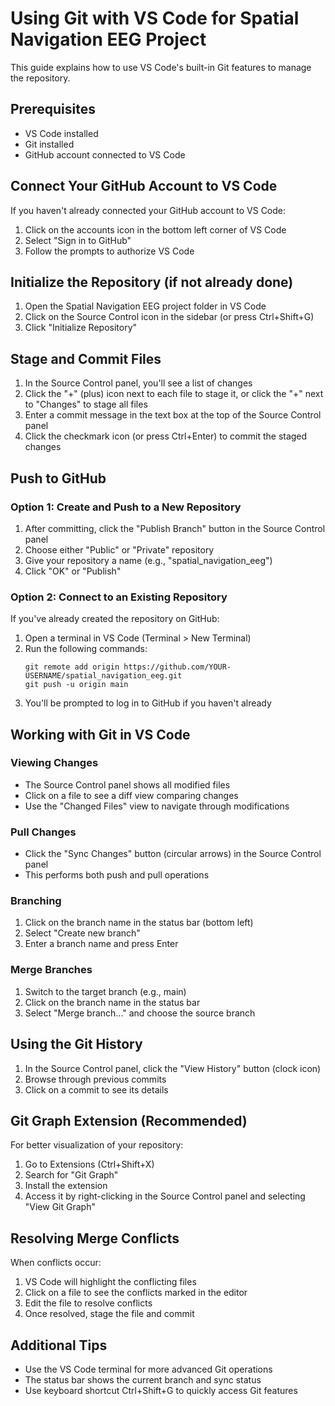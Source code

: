 # Using Git with VS Code for Spatial Navigation EEG Project

This guide explains how to use VS Code's built-in Git features to manage the repository.

## Prerequisites

- VS Code installed
- Git installed
- GitHub account connected to VS Code

## Connect Your GitHub Account to VS Code

If you haven't already connected your GitHub account to VS Code:

1. Click on the accounts icon in the bottom left corner of VS Code
2. Select "Sign in to GitHub"
3. Follow the prompts to authorize VS Code

## Initialize the Repository (if not already done)

1. Open the Spatial Navigation EEG project folder in VS Code
2. Click on the Source Control icon in the sidebar (or press Ctrl+Shift+G)
3. Click "Initialize Repository"

## Stage and Commit Files

1. In the Source Control panel, you'll see a list of changes
2. Click the "+" (plus) icon next to each file to stage it, or click the "+" next to "Changes" to stage all files
3. Enter a commit message in the text box at the top of the Source Control panel
4. Click the checkmark icon (or press Ctrl+Enter) to commit the staged changes

## Push to GitHub

### Option 1: Create and Push to a New Repository

1. After committing, click the "Publish Branch" button in the Source Control panel
2. Choose either "Public" or "Private" repository
3. Give your repository a name (e.g., "spatial_navigation_eeg")
4. Click "OK" or "Publish"

### Option 2: Connect to an Existing Repository

If you've already created the repository on GitHub:

1. Open a terminal in VS Code (Terminal > New Terminal)
2. Run the following commands:
   ```
   git remote add origin https://github.com/YOUR-USERNAME/spatial_navigation_eeg.git
   git push -u origin main
   ```
3. You'll be prompted to log in to GitHub if you haven't already

## Working with Git in VS Code

### Viewing Changes

- The Source Control panel shows all modified files
- Click on a file to see a diff view comparing changes
- Use the "Changed Files" view to navigate through modifications

### Pull Changes

- Click the "Sync Changes" button (circular arrows) in the Source Control panel
- This performs both push and pull operations

### Branching

1. Click on the branch name in the status bar (bottom left)
2. Select "Create new branch"
3. Enter a branch name and press Enter

### Merge Branches

1. Switch to the target branch (e.g., main)
2. Click on the branch name in the status bar
3. Select "Merge branch..." and choose the source branch

## Using the Git History

1. In the Source Control panel, click the "View History" button (clock icon)
2. Browse through previous commits
3. Click on a commit to see its details

## Git Graph Extension (Recommended)

For better visualization of your repository:

1. Go to Extensions (Ctrl+Shift+X)
2. Search for "Git Graph"
3. Install the extension
4. Access it by right-clicking in the Source Control panel and selecting "View Git Graph"

## Resolving Merge Conflicts

When conflicts occur:

1. VS Code will highlight the conflicting files
2. Click on a file to see the conflicts marked in the editor
3. Edit the file to resolve conflicts
4. Once resolved, stage the file and commit

## Additional Tips

- Use the VS Code terminal for more advanced Git operations
- The status bar shows the current branch and sync status
- Use keyboard shortcut Ctrl+Shift+G to quickly access Git features

